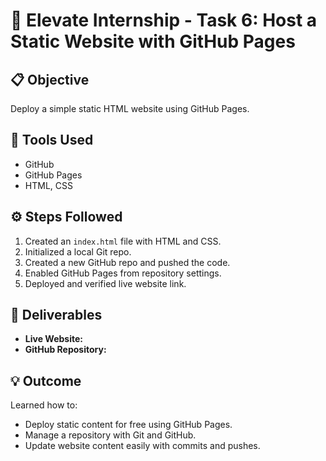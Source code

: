 # 🧭 Elevate Internship - Task 6: Host a Static Website with GitHub Pages

## 📋 Objective
Deploy a simple static HTML website using GitHub Pages.

## 🧰 Tools Used
- GitHub
- GitHub Pages
- HTML, CSS

## ⚙️ Steps Followed
1. Created an `index.html` file with HTML and CSS.
2. Initialized a local Git repo.
3. Created a new GitHub repo and pushed the code.
4. Enabled GitHub Pages from repository settings.
5. Deployed and verified live website link.

## 🔗 Deliverables
- **Live Website:** 
- **GitHub Repository:** 

## 💡 Outcome
Learned how to:
- Deploy static content for free using GitHub Pages.
- Manage a repository with Git and GitHub.
- Update website content easily with commits and pushes.
